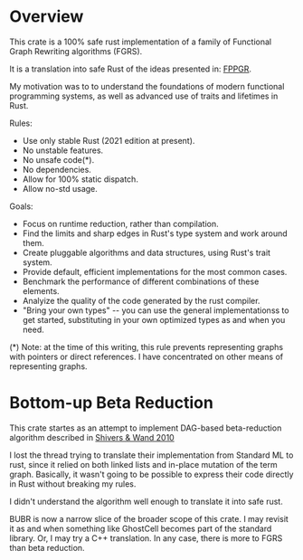 # Overview

This crate is a 100% safe rust implementation of a family of
Functional Graph Rewriting algorithms (FGRS).

It is a translation into safe Rust of the ideas presented in:
[FPPGR](https://clean.cs.ru.nl/Functional_Programming_and_Parallel_Graph_Rewriting).

My motivation was to to understand the foundations of modern
functional programming systems, as well as advanced use of traits and
lifetimes in Rust.

Rules:
- Use only stable Rust (2021 edition at present).
- No unstable features.
- No unsafe code(*).
- No dependencies.
- Allow for 100% static dispatch.
- Allow no-std usage.

Goals:
- Focus on runtime reduction, rather than compilation.
- Find the limits and sharp edges in Rust's type system and work around them.
- Create pluggable algorithms and data structures, using Rust's trait system.
- Provide default, efficient implementations for the most common cases.
- Benchmark the performance of different combinations of these
  elements.
- Analyize the quality of the code generated by the rust compiler.
- "Bring your own types" -- you can use the general implementationss
  to get started, substituting in your own optimized types as and when
  you need.

(*) Note: at the time of this writing, this rule prevents representing
graphs with pointers or direct references. I have concentrated on
other means of representing graphs.

# Bottom-up Beta Reduction

This crate startes as an attempt to implement DAG-based beta-reduction
algorithm described in [Shivers & Wand
2010](https://www.ccs.neu.edu/home/wand/papers/shivers-wand-10.pdf)

I lost the thread trying to translate their implementation from
Standard ML to rust, since it relied on both linked lists and in-place
mutation of the term graph. Basically, it wasn't going to be possible
to express their code directly in Rust without breaking my rules.

I didn't understand the algorithm well enough to translate it into
safe rust.

BUBR is now a narrow slice of the broader scope of this crate. I may
revisit it as and when something like GhostCell becomes part of the
standard library. Or, I may try a C++ translation. In any case, there
is more to FGRS than beta reduction.
